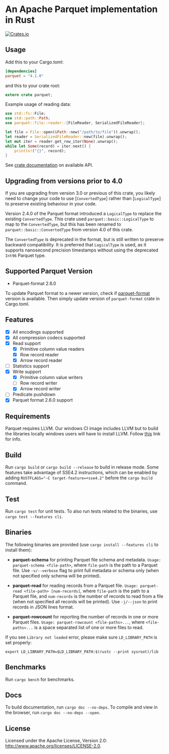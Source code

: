 <!---
  Licensed to the Apache Software Foundation (ASF) under one
  or more contributor license agreements.  See the NOTICE file
  distributed with this work for additional information
  regarding copyright ownership.  The ASF licenses this file
  to you under the Apache License, Version 2.0 (the
  "License"); you may not use this file except in compliance
  with the License.  You may obtain a copy of the License at

    http://www.apache.org/licenses/LICENSE-2.0

  Unless required by applicable law or agreed to in writing,
  software distributed under the License is distributed on an
  "AS IS" BASIS, WITHOUT WARRANTIES OR CONDITIONS OF ANY
  KIND, either express or implied.  See the License for the
  specific language governing permissions and limitations
  under the License.
-->

# An Apache Parquet implementation in Rust

[![Crates.io](https://img.shields.io/crates/v/parquet.svg)](https://crates.io/crates/parquet)

## Usage

Add this to your Cargo.toml:

```toml
[dependencies]
parquet = "4.1.0"
```

and this to your crate root:

```rust
extern crate parquet;
```

Example usage of reading data:

```rust
use std::fs::File;
use std::path::Path;
use parquet::file::reader::{FileReader, SerializedFileReader};

let file = File::open(&Path::new("/path/to/file")).unwrap();
let reader = SerializedFileReader::new(file).unwrap();
let mut iter = reader.get_row_iter(None).unwrap();
while let Some(record) = iter.next() {
    println!("{}", record);
}
```

See [crate documentation](https://docs.rs/crate/parquet/5.0.0-SNAPSHOT) on available API.

## Upgrading from versions prior to 4.0

If you are upgrading from version 3.0 or previous of this crate, you
likely need to change your code to use [`ConvertedType`] rather than
[`LogicalType`] to preserve existing behaviour in your code.

Version 2.4.0 of the Parquet format introduced a `LogicalType` to replace the existing `ConvertedType`.
This crate used `parquet::basic::LogicalType` to map to the `ConvertedType`, but this has been renamed to `parquet::basic::ConvertedType` from version 4.0 of this crate.

The `ConvertedType` is deprecated in the format, but is still written
to preserve backward compatibility.
It is preferred that `LogicalType` is used, as it supports nanosecond
precision timestamps without using the deprecated `Int96` Parquet type.

## Supported Parquet Version

- Parquet-format 2.6.0

To update Parquet format to a newer version, check if [parquet-format](https://github.com/sunchao/parquet-format-rs)
version is available. Then simply update version of `parquet-format` crate in Cargo.toml.

## Features

- [x] All encodings supported
- [x] All compression codecs supported
- [x] Read support
  - [x] Primitive column value readers
  - [x] Row record reader
  - [x] Arrow record reader
- [ ] Statistics support
- [x] Write support
  - [x] Primitive column value writers
  - [ ] Row record writer
  - [x] Arrow record writer
- [ ] Predicate pushdown
- [x] Parquet format 2.6.0 support

## Requirements

Parquet requires LLVM. Our windows CI image includes LLVM but to build the libraries locally windows
users will have to install LLVM. Follow [this](https://github.com/appveyor/ci/issues/2651) link for info.

## Build

Run `cargo build` or `cargo build --release` to build in release mode.
Some features take advantage of SSE4.2 instructions, which can be
enabled by adding `RUSTFLAGS="-C target-feature=+sse4.2"` before the
`cargo build` command.

## Test

Run `cargo test` for unit tests. To also run tests related to the binaries, use `cargo test --features cli`.

## Binaries

The following binaries are provided (use `cargo install --features cli` to install them):

- **parquet-schema** for printing Parquet file schema and metadata.
  `Usage: parquet-schema <file-path>`, where `file-path` is the path to a Parquet file. Use `-v/--verbose` flag
  to print full metadata or schema only (when not specified only schema will be printed).

- **parquet-read** for reading records from a Parquet file.
  `Usage: parquet-read <file-path> [num-records]`, where `file-path` is the path to a Parquet file,
  and `num-records` is the number of records to read from a file (when not specified all records will
  be printed). Use `-j/--json` to print records in JSON lines format.

- **parquet-rowcount** for reporting the number of records in one or more Parquet files.
  `Usage: parquet-rowcount <file-paths>...`, where `<file-paths>...` is a space separated list of one or more
  files to read.

If you see `Library not loaded` error, please make sure `LD_LIBRARY_PATH` is set properly:

```
export LD_LIBRARY_PATH=$LD_LIBRARY_PATH:$(rustc --print sysroot)/lib
```

## Benchmarks

Run `cargo bench` for benchmarks.

## Docs

To build documentation, run `cargo doc --no-deps`.
To compile and view in the browser, run `cargo doc --no-deps --open`.

## License

Licensed under the Apache License, Version 2.0: http://www.apache.org/licenses/LICENSE-2.0.

